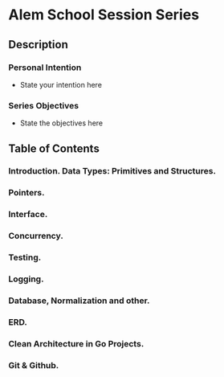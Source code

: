 # Alem School Session Series

## Description

### Personal Intention
- State your intention here

### Series Objectives
- State the objectives here

## Table of Contents
### Introduction. Data Types: Primitives and Structures.

### Pointers.

### Interface.

### Concurrency.

### Testing.

### Logging.

### Database, Normalization and other.

### ERD.

### Clean Architecture in Go Projects.

### Git & Github.
